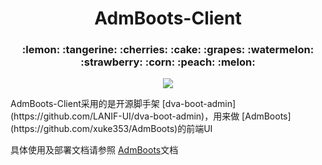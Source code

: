 <h1 align="center">AdmBoots-Client</h1>
<h3 align="center">:lemon: :tangerine: :cherries: :cake: :grapes: :watermelon: :strawberry: :corn: :peach: :melon:</h3>
<p align="center">
  <img src="https://img.shields.io/badge/license-MIT-brightgreen.svg">
</p>
AdmBoots-Client采用的是开源脚手架 [dva-boot-admin](https://github.com/LANIF-UI/dva-boot-admin)，用来做 [AdmBoots](https://github.com/xuke353/AdmBoots)的前端UI

  具体使用及部署文档请参照 [AdmBoots](https://github.com/xuke353/AdmBoots)文档